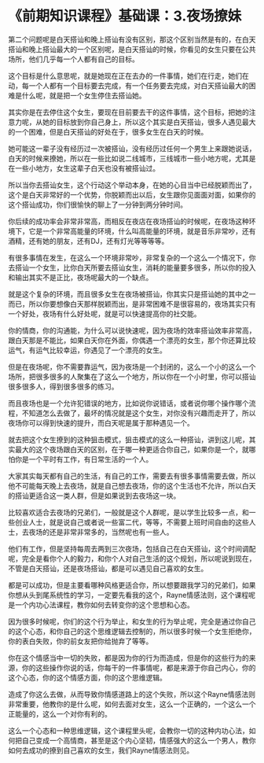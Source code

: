 # 《前期知识课程》基础课：3.夜场撩妹

第二个问题呢是白天搭讪和晚上搭讪有没有区别，那这个区别当然是有的，在白天搭讪和晚上搭讪最大的一个区别呢，是白天搭讪的时候，你看见的女生只要在公共场所，他们几乎每一个人都有自己的目标。

这个目标是什么意思呢，就是她现在正在去办的一件事情，她们在行走，她们在动，每一个人都有一个目标要去完成，有一个任务要去完成，对白天搭讪最大的困难是什么呢，就是把一个女生停住去搭讪她。

其实你是在去停住这个女生，要现在目前要去干的这件事情，这个目标，把她的注意力呢，从她的目标放到你自己身上，所以这个其实是白天搭讪，很多人遇见最大的一个困难，但是白天搭讪的好处在于，很多女生在白天的时候。

她可能这一辈子没有经历过一次被搭讪，没有经历过任何一个男生上来跟她说话，白天的时候来撩她，所以在一些比如说二线城市，三线城市一些小地方呢，尤其是在一些小地方，女生这辈子白天也没有被搭讪过。

所以当你去搭讪女生，这个行动这个举动本身，在她的心目当中已经脱颖而出了，这个是白天非常好的一个优势，你脱颖而出以后，女生跟你见面面对面，如果你的这个搭讪成功，你们很愉快的聊上了一分钟到两分钟时间。

你后续的成功率会非常非常高，而相反在夜店在夜场搭讪的时候呢，在夜场这种环境下，它是一个非常高能量的环境，什么叫高能量的环境，就是音乐非常吵，还有酒精，还有她的朋友，还有DJ，还有灯光等等等等。

有很多事情在发生，在这么一个环境非常吵，非常复杂的一个这么一个情况下，你去搭讪一个女生，比你白天所要去搭讪女生，消耗的能量要多很多，所以你的投入和输出其实不是正比，夜场呢最大的一个缺点。

就是这个复杂的环境，而且很多女生在夜场被搭讪，你其实只是搭讪她的其中之一而已，所以你要想像白天那样脱颖而出，是非常困难不是很容易的，夜场其实只有一个好处，夜场有什么好处呢，就是可以快速提高你的社交能。

你的情商，你的沟通能，为什么可以说快速呢，因为夜场的效率搭讪效率非常高，跟白天那是不能比，如果白天你在外面，你偶遇一个漂亮的女生，那个你还算比较运气，有运气比较幸运，你遇见了一个漂亮的女生。

但是在夜场呢，你不需要靠运气，因为夜场是一个封闭的，这么一个小的这么一个场所，把很多很多的人聚集在了这么一个地方，所以你在一个小时里，你可以搭讪很多很多人，得到很多很多的练习。

而且夜场也是一个允许犯错误的地方，比如说你说错话，或者说你哪个操作哪个流程，不知道怎么去做了，最坏的情况就是这个女生，对你没有兴趣而走开了，所以夜场你可以得到快速的提升，而白天呢是属于那种遇见一个。

就去把这个女生撩到的这种狙击模式，狙击模式的这么一种搭讪，讲到这儿呢，其实最大的这个夜场跟白天的区别，在于哪一种更适合你自己，如果你是一个，就哪怕你是一个平时有工作，有日常生活的一个人。

大家其实每天都有自己的生活，有自己的工作，需要去有很多事情需要去做，所以他不可能每天晚上去夜场，就是自己想去夜场，你的这个生活也不允许，所以白天的搭讪更适合这一类人群，但是如果说到去夜场这一块。

比较喜欢适合去夜场的兄弟们，一般就是这个人群呢，是以学生比较多一点，和一些创业人士，就是说自己或者说一些富二代，等等，不需要上班时间自由的这些人士，去夜场的还是非常非常多的，当然呢也有一些人。

他们有工作，但是坚持每周去两到三次夜场，包括自己在白天搭讪，这个时间调配呢，完全是看你个人的毅力，和你个人对自己生活的这个规划，所以呢说到现在，不管是白天搭讪，还是夜场搭讪，都是可以遇见自己喜欢的女生。

都是可以成功，但是主要看哪种风格更适合你，所以想要跟我学习的兄弟们，如果你想从头到尾系统性的学习，一定要先看我的这个，Rayne情感法则，这个课程呢是一个内功心法课程，教你如何去转变你的这个思想和心态。

因为很多时候呢，你们的这个行为举止，和女生的行为举止呢，完全是通过你自己的这个心态，和你自己的这个思维逻辑去控制的，所以很多时候一个女生拒绝你，你的表白失败，你的前女友把你给抛弃了等等。

你在这个情感当中一切的失败，都是因为你的行为而造成，但是你的这些行为的来源，你的这些操作你说的话，你每干的一件事情呢，都是来源于你自己内心，你的这个心态，你的这个情感方面，你的这个思维逻辑。

造成了你这么去做，从而导致你情感道路上的这个失败，所以这个Rayne情感法则非常重要，他教你的是什么呢，如何去面对女生，这么一个正确的，一个这么一个正能量的，这么一个对你有利的。

这么一个心态和一种思维逻辑，这个课程里头呢，会教你一切的这种内功心法，如何把自己变成一个高情商，甚至是这个内心坚韧，情感强大的这么一个男人，教你如何去成功的撩到自己喜欢的女生，我们Rayne情感法则见。

